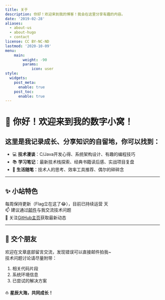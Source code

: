 ```yaml
---
title: 关于
description: 你好！欢迎来到我的博客！我会在这里分享有趣的内容。
date: '2019-02-28'
aliases:
  - about-us
  - about-hugo
  - contact
license: CC BY-NC-ND
lastmod: '2020-10-09'
menu:
    main: 
        weight: -90
        params:
            icon: user
style:
  widgets:
    post_meta:
      enable: true
    post_toc:
      enable: true
---
```


# 🎉 **你好！欢迎来到我的数字小窝！**  

## 这里是我记录成长、分享知识的自留地，你可以找到：

- 💻 **技术漫谈**：C/Java开发心得、系统架构设计、有趣的编程技巧
- 📚 **学习笔记**：最新技术栈探索、经典书籍读后感、实战项目复盘
- 🌱 **生活随笔**：技术人的思考、效率工具推荐、偶尔的碎碎念

---

## ✨ **小站特色**  
每周保持更新（Flag立在这了😂），目前已持续运营  天  
📫 建议通过[邮件](mailto:tdcqcx@gmail.com)与我交流技术问题  
🔔 关注[GitHub主页](https://github.com/TDCQCX/)获取最新动态

---

## 🤝 **交个朋友**  
欢迎在文章底部留言交流，发现错误可以直接邮件拍我~  
技术问题讨论请尽量附带：  
1. 相关代码片段  
2. 系统环境信息  
3. 已尝试的解决方案  

⛵ **星辰大海，共同成长！**  